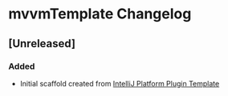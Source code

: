 <!-- Keep a Changelog guide -> https://keepachangelog.com -->

# mvvmTemplate Changelog

## [Unreleased]
### Added
- Initial scaffold created from [IntelliJ Platform Plugin Template](https://github.com/JetBrains/intellij-platform-plugin-template)
